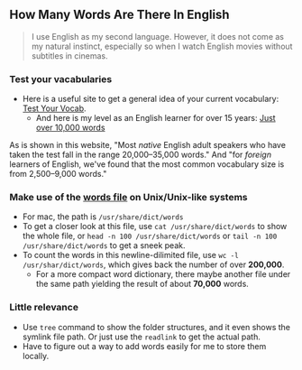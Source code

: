 ## How Many Words Are There In English

> I use English as my second language. However, it does not come as my natural instinct, especially so when I watch English movies without subtitles in cinemas.

### Test your vacabularies

- Here is a useful site to get a general idea of your current vocabulary: [Test Your Vocab](http://testyourvocab.com).
  - And here is my level as an English learner for over 15 years: [Just over 10,000 words](http://testyourvocab.com/result?user=15490663)

As is shown in this website, "Most _native_ English adult speakers who have taken the test fall in the range 20,000–35,000 words." And "for _foreign_ learners of English, we've found that the most common vocabulary size is from 2,500–9,000 words."

### Make use of the [words file](<https://en.wikipedia.org/wiki/Words_(Unix)>) on Unix/Unix-like systems

- For mac, the path is `/usr/share/dict/words`
- To get a closer look at this file, use `cat /usr/share/dict/words` to show the whole file, or `head -n 100 /usr/share/dict/words` or `tail -n 100 /usr/share/dict/words` to get a sneek peak.
- To count the words in this newline-dilimited file, use `wc -l /usr/shar/dict/words`, which gives back the number of over **200,000**.
  - For a more compact word dictionary, there maybe another file under the same path yielding the result of about **70,000** words.

### Little relevance

- Use `tree` command to show the folder structures, and it even shows the symlink file path. Or just use the `readlink` to get the actual path.
- Have to figure out a way to add words easily for me to store them locally.
